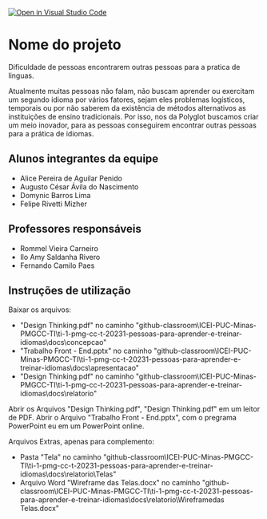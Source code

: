 [![Open in Visual Studio Code](https://classroom.github.com/assets/open-in-vscode-718a45dd9cf7e7f842a935f5ebbe5719a5e09af4491e668f4dbf3b35d5cca122.svg)](https://classroom.github.com/online_ide?assignment_repo_id=10875366&assignment_repo_type=AssignmentRepo)
# Nome do projeto
Dificuldade de pessoas encontrarem outras pessoas para a pratica de linguas.

Atualmente muitas pessoas não falam, não buscam aprender ou exercitam um segundo idioma por vários fatores, sejam eles problemas logísticos, temporais ou por não saberem da existência de métodos alternativos as instituições de ensino tradicionais.
Por isso, nos da Polyglot buscamos criar um meio inovador, para as pessoas conseguirem encontrar outras pessoas para a prática de idiomas.

## Alunos integrantes da equipe

* Alice Pereira de Aguilar Penido
* Augusto César Ávila do Nascimento
* Domynic Barros Lima
* Felipe Rivetti Mizher

## Professores responsáveis

* Rommel Vieira Carneiro
* Ilo Amy Saldanha Rivero
* Fernando Camilo Paes

## Instruções de utilização

Baixar os arquivos:

* "Design Thinking.pdf" no caminho "github-classroom\ICEI-PUC-Minas-PMGCC-TI\ti-1-pmg-cc-t-20231-pessoas-para-aprender-e-treinar-idiomas\docs\concepcao"
* "Trabalho Front - End.pptx" no caminho "github-classroom\ICEI-PUC-Minas-PMGCC-TI\ti-1-pmg-cc-t-20231-pessoas-para-aprender-e-treinar-idiomas\docs\apresentacao"
* "Design Thinking.pdf" no caminho "github-classroom\ICEI-PUC-Minas-PMGCC-TI\ti-1-pmg-cc-t-20231-pessoas-para-aprender-e-treinar-idiomas\docs\relatorio"

Abrir os Arquivos "Design Thinking.pdf", "Design Thinking.pdf" em um leitor de PDF.
Abrir o Arquivo "Trabalho Front - End.pptx", com o pregrama PowerPoint eu em um PowerPoint online.


Arquivos Extras, apenas para complemento:

* Pasta "Tela" no caminho "github-classroom\ICEI-PUC-Minas-PMGCC-TI\ti-1-pmg-cc-t-20231-pessoas-para-aprender-e-treinar-idiomas\docs\relatorio\Telas"
* Arquivo Word "Wireframe das Telas.docx" no caminho "github-classroom\ICEI-PUC-Minas-PMGCC-TI\ti-1-pmg-cc-t-20231-pessoas-para-aprender-e-treinar-idiomas\docs\relatorio\Wireframedas Telas.docx"